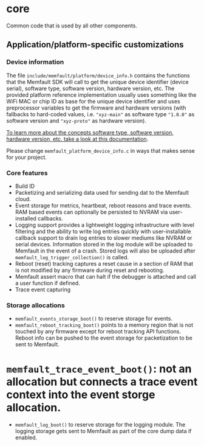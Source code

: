 # core

Common code that is used by all other components.

## Application/platform-specific customizations

### Device information

The file `include/memfault/platform/device_info.h` contains the functions that
the Memfault SDK will call to get the unique device identifier (device serial),
software type, software version, hardware version, etc. The provided platform
reference implementation usually uses something like the WiFi MAC or chip ID as
base for the unique device identifier and uses preprocessor variables to get the
firmware and hardware versions (with fallbacks to hard-coded values, i.e.
`"xyz-main"` as software type `"1.0.0"` as software version and `"xyz-proto"` as
hardware version).

[To learn more about the concepts software type, software version, hardware version, etc. take a look at this documentation](https://mflt.io/36NGGgi).

Please change `memfault_platform_device_info.c` in ways that makes sense for
your project.

### Core features

- Build ID
- Packetizing and serializing data used for sending dat to the Memfault cloud.
- Event storage for metrics, heartbeat, reboot reasons and trace events. RAM
  based events can optionally be persisted to NVRAM via user-installed
  callbacks.
- Logging support provides a lightweight logging infrastructure with level
  filtering and the ability to write log entries quickly with user-installable
  callback support to drain log entries to slower mediums like NVRAM or serial
  devices. Information stored in the log module will be uploaded to Memfault in
  the event of a crash. Stored logs will also be uploaded after
  `memfault_log_trigger_collection()` is called.
- Reboot (reset) tracking captures a reset cause in a section of RAM that is not
  modified by any firmware during reset and rebooting.
- Memfault assert macro that can halt if the debugger is attached and call a
  user function if defined.
- Trace event capturing

### Storage allocations

- `memfault_events_storage_boot()` to reserve storage for events.
- `memfault_reboot_tracking_boot()` points to a memory region that is not
  touched by any firmware except for reboot tracking API functions. Reboot info
  can be pushed to the event storage for packetization to be sent to Memfault.

# `memfault_trace_event_boot()`: not an allocation but connects a trace event context into the event storge allocation.

- `memfault_log_boot()` to reserve storage for the logging module. The logging
  storage gets sent to Memfault as part of the core dump data if enabled.

